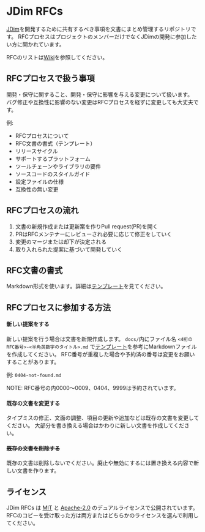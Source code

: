 # JDim RFCs

[JDim]を開発するために共有するべき事項を文書にまとめ管理するリポジトリです。
RFCプロセスはプロジェクトのメンバーだけでなくJDimの開発に参加したい方に開かれています。

RFCのリストは[Wiki][rfc-index]を参照してください。

## RFCプロセスで扱う事項
開発・保守に関すること、開発・保守に影響を与える変更について扱います。
バグ修正や互換性に影響のない変更はRFCプロセスを経ずに変更しても大丈夫です。

例:

- RFCプロセスについて
- RFC文書の書式（テンプレート）
- リリースサイクル
- サポートするプラットフォーム
- ツールチェーンやライブラリの要件
- ソースコードのスタイルガイド
- 設定ファイルの仕様
- 互換性の無い変更

## RFCプロセスの流れ
1. 文書の新規作成または更新案を作りPull request(PR)を開く
2. PRはRFCメンテナーにレビューされ必要に応じて修正をしていく
3. 変更のマージまたは却下が決定される
4. 取り入れられた提案に基づいて開発していく

## RFC文書の書式
Markdown形式を使います。詳細は[テンプレート]を見てください。

## RFCプロセスに参加する方法

#### 新しい提案をする
新しい提案を行う場合は文書を新規作成します。
`docs/`内にファイル名 `<4桁のRFC番号>-<半角英数字のタイトル>.md` で[テンプレート]を参考にMarkdownファイルを作成してください。
RFC番号が重複した場合や予約済の番号は変更をお願いすることがあります。

例: `0404-not-found.md`

NOTE: RFC番号の内0000〜0009、0404、9999は予約されています。

#### 既存の文書を変更する
タイプミスの修正、文面の調整、項目の更新や追加などは既存の文書を変更してください。
大部分を書き換える場合はかわりに新しい文書を作成してください。

#### ~~既存の文書を削除する~~
既存の文書は削除しないでください。廃止や無効にするには置き換える内容で新しい文書を作ります。

## ライセンス
JDim RFCs は [MIT] と [Apache-2.0] のデュアルライセンスで公開されています。
RFCのコピーを受け取った方は両方またはどちらかのライセンスを選んで利用してください。


[rfc-index]: https://github.com/JDimproved/rfcs/wiki/rfc-index
[JDim]: https://github.com/JDimproved/JDim/ "2ch browser for linux"
[テンプレート]: https://github.com/JDimproved/rfcs/tree/master/0000-template.md

[MIT]: https://github.com/JDimproved/rfcs/tree/master/LICENSE-MIT
[Apache-2.0]: https://github.com/JDimproved/rfcs/tree/master/LICENSE-APACHE
